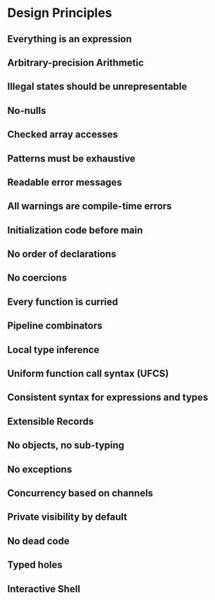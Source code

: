 # Design Principles

## Everything is an expression

## Arbitrary-precision Arithmetic

## Illegal states should be unrepresentable

## No-nulls

## Checked array accesses

## Patterns must be exhaustive

## Readable error messages

## All warnings are compile-time errors

## Initialization code before main

## No order of declarations

## No coercions

## Every function is curried

## Pipeline combinators

## Local type inference

## Uniform function call syntax (UFCS)

## Consistent syntax for expressions and types

## Extensible Records

## No objects, no sub-typing

## No exceptions

## Concurrency based on channels

## Private visibility by default

## No dead code

## Typed holes

## Interactive Shell

